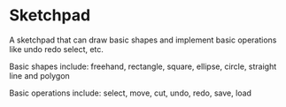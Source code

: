 # Sketchpad
A sketchpad that can draw basic shapes and implement basic operations like undo redo select, etc.

Basic shapes include: freehand, rectangle, square, ellipse, circle, straight line and polygon

Basic operations include: select, move, cut, undo, redo, save, load

